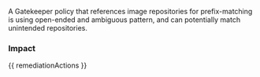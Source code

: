 
A Gatekeeper policy that references image repositories for prefix-matching is using open-ended and ambiguous pattern, and can potentially match unintended repositories.

### Impact
<!-- Add Impact here -->

<!-- DO NOT CHANGE -->
{{ remediationActions }}


